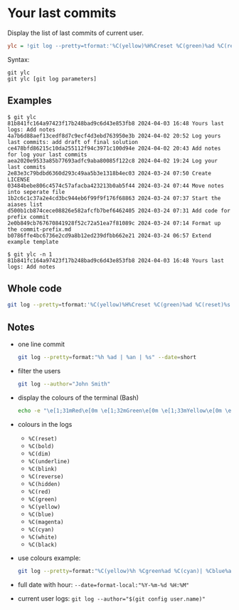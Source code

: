 # Your last commits

Display the list of last commits of current user.

```ini
ylc = !git log --pretty=tformat:'%C(yellow)%H%Creset %C(green)%ad %C(reset)%s' --date=format-local:'%Y-%m-%d %H:%M' --no-merges -n 10 --author=$(git config user.email)
```

Syntax:

```
git ylc
git ylc [git log parameters]
```

## Examples

```
$ git ylc
81b841fc164a97423f17b248bad9c6d43e853fb8 2024-04-03 16:48 Yours last logs: Add notes
4a7b6d88aef13cedf8d7c9ecf4d3ebd763950e3b 2024-04-02 20:52 Log yours last commits: add draft of final solution
ce478bfd86215c10da255112f94c3971c100d94e 2024-04-02 20:43 Add notes for log your last commits
aea2020e9533a85b77693adfc9aba80085f122c8 2024-04-02 19:24 Log your last commits
2e83e3c79bdbd6360d293c49aa5b3e1318b4ec03 2024-03-24 07:50 Create LICENSE
03484bebe806c4574c57afacba423213b0ab5f44 2024-03-24 07:44 Move notes into seperate file
1b2c6c1c37a2e4cd3bc944eb6f99f9f176f68863 2024-03-24 07:37 Start the aiases list
d500b1cb874cece08826e582afcfb7bef6462405 2024-03-24 07:31 Add code for prefix commit
2e0b849cb767670841928f52c72a51ea7f81089c 2024-03-24 07:14 Format up the commit-prefix.md
b0786ffe4bc6736e2cd9a8b12ed239dfbb662e21 2024-03-24 06:57 Extend example template
```

```
$ git ylc -n 1
81b841fc164a97423f17b248bad9c6d43e853fb8 2024-04-03 16:48 Yours last logs: Add notes
```

## Whole code

```sh
git log --pretty=tformat:'%C(yellow)%H%Creset %C(green)%ad %C(reset)%s' --date=format-local:'%Y-%m-%d %H:%M' --no-merges -n 10 --author=$(git config user.email)
```

## Notes

* one line commit

  ```sh
  git log --pretty=format:"%h %ad | %an | %s" --date=short
  ```

* filter the users

  ```sh
  git log --author="John Smith"
  ```

* display the colours of the terminal (Bash)

  ```sh
  echo -e "\e[1;31mRed\e[0m \e[1;32mGreen\e[0m \e[1;33mYellow\e[0m \e[1;34mBlue\e[0m \e[1;35mMagenta\e[0m \e[1;36mCyan\e[0m \e[1;37mWhite\e[0m \e[1;30mBlack\e[0m"
  ```

* colours in the logs

  * `%C(reset)`
  * `%C(bold)`
  * `%C(dim)`
  * `%C(underline)`
  * `%C(blink)`
  * `%C(reverse)`
  * `%C(hidden)`
  * `%C(red)`
  * `%C(green)`
  * `%C(yellow)`
  * `%C(blue)`
  * `%C(magenta)`
  * `%C(cyan)`
  * `%C(white)`
  * `%C(black)`

* use colours example:

  ```sh
  git log --pretty=format:"%C(yellow)%h %Cgreen%ad %C(cyan)| %Cblue%an %Creset| %s"
  ```

* full date with hour: `--date=format-local:"%Y-%m-%d %H:%M"`
* current user logs: `git log --author="$(git config user.name)"`
